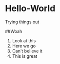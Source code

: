 # Hello-World

Trying things out 

##Woah
1. Look at this
2. Here we go
3. Can't believe it
4. This is great
